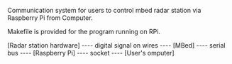 Communication system for users to control mbed radar station via Raspberry Pi from Computer.

Makefile is provided for the program running on RPi.

[Radar station hardware] ---- digital signal on wires ---- [MBed] ---- serial bus ---- [Raspberry Pi] ---- socket ---- [User's omputer]


